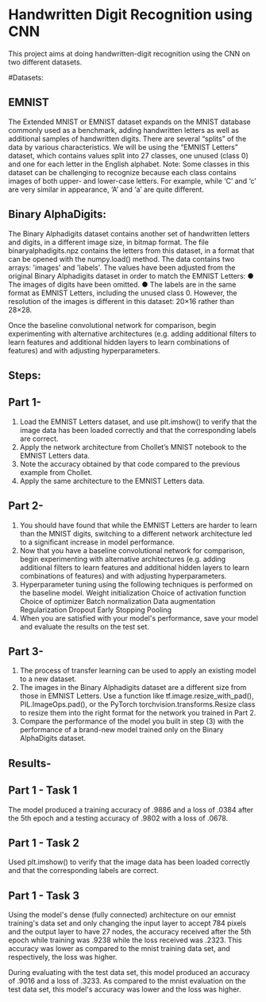 # Handwritten Digit Recognition using CNN
This project aims at doing handwritten-digit recognition using the CNN on two different datasets.



#Datasets:
## EMNIST
The Extended MNIST or EMNIST dataset expands on the MNIST database commonly used as
a benchmark, adding handwritten letters as well as additional samples of handwritten digits. There are several “splits” of the data by various characteristics. We will be using the “EMNIST Letters” dataset, which contains values split into 27 classes, one unused (class 0) and one for
each letter in the English alphabet.
Note: Some classes in this dataset can be challenging to recognize because each class
contains images of both upper- and lower-case letters. For example, while ‘C’ and ‘c’ are very
similar in appearance, ‘A’ and ‘a’ are quite different.

## Binary AlphaDigits:
The Binary Alphadigits dataset contains another set of handwritten letters and digits, in a different image size, in bitmap format. The file binaryalphadigits.npz contains the letters from this dataset, in a format that can be
opened with the numpy.load() method. The data contains two arrays: 'images' and
'labels'. The values have been adjusted from the original Binary Alphadigits dataset in order
to match the EMNIST Letters:
● The images of digits have been omitted.
● The labels are in the same format as EMNIST Letters, including the unused class 0.
However, the resolution of the images is different in this dataset: 20×16 rather than 28×28.

Once the baseline convolutional network for comparison, begin
experimenting with alternative architectures (e.g. adding additional filters to learn
features and additional hidden layers to learn combinations of features) and with
adjusting hyperparameters.

## Steps:
## Part 1-
1. Load the EMNIST Letters dataset, and use plt.imshow() to verify that the image data has been loaded correctly and that the corresponding labels are correct.
2. Apply the network architecture from Chollet’s MNIST notebook to the EMNIST Letters data.
3. Note the accuracy obtained by that code compared to the previous example from Chollet.
4. Apply the same architecture to the EMNIST Letters data.

## Part 2-
1. You should have found that while the EMNIST Letters are harder to learn than the MNIST digits, switching to a different network architecture led to a significant increase in model performance.
2. Now that you have a baseline convolutional network for comparison, begin experimenting with alternative architectures (e.g. adding additional filters to learn features and additional hidden layers to learn combinations of features) and with adjusting hyperparameters.
3. Hyperparameter tuning using the following techniques is performed on the baseline model.
Weight initialization
Choice of activation function
Choice of optimizer
Batch normalization
Data augmentation
Regularization
Dropout
Early Stopping
Pooling
4. When you are satisfied with your model's performance, save your model and evaluate the results on the test set.

## Part 3-
1. The process of transfer learning can be used to apply an existing model to a new dataset.
2. The images in the Binary Alphadigits dataset are a different size from those in EMNIST Letters. Use a function like tf.image.resize_with_pad(), PIL.ImageOps.pad(), or the PyTorch torchvision.transforms.Resize class to resize them into the right format for the network you trained in Part 2.
3. Compare the performance of the model you built in step (3) with the performance of a brand-new model trained only on the Binary AlphaDigits dataset.

## Results-
## Part 1 - Task 1
The model produced a training accuracy of .9886 and a loss of .0384 after the 5th epoch and a testing accuracy of .9802 with a loss of .0678.

## Part 1 - Task 2
Used plt.imshow() to verify that the image data has been loaded correctly and that the corresponding labels are correct.

## Part 1 - Task 3
Using the model's dense (fully connected) architecture on our emnist training's data set and only changing the input layer to accept 784 pixels and the output layer to have 27 nodes, the accuracy received after the 5th epoch while training was .9238 while the loss received was .2323. This accuracy was lower as compared to the mnist training data set, and respectively, the loss was higher.

During evaluating with the test data set, this model produced an accuracy of .9016 and a loss of .3233. As compared to the mnist evaluation on the test data set, this model's accuracy was lower and the loss was higher.


